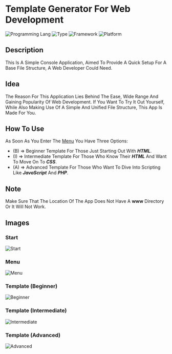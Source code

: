 # Template Generator For Web Development
![Programming Lang](https://img.shields.io/badge/Language-C%23-brightgreen)
![Type](https://img.shields.io/badge/Type-Console-8d32a8)
![Framework](https://img.shields.io/badge/Framework-.Net%206.0-%23034efc)
![Platform](https://img.shields.io/badge/Platform-Windows-informational)

## Description
This Is A Simple Console Application, Aimed To Provide A Quick Setup For A Base File Structure, A Web Developer Could Need.

## Idea
The Reason For This Application Lies Behind The Ease, Wide Range And Gaining Popularity Of Web Development. If You Want To Try It Out Yourself, While Also Making Use Of A Simple And Unified File Structure, This App Is Made For You.

## How To Use
As Soon As You Enter The [Menu](#menu) You Have Three Options:
- (B) => Beginner Template For Those Just Starting Out With ***HTML***.
- (I) => Intermediate Template For Those Who Know Their ***HTML*** And Want To Move On To ***CSS***.
- (A) => Advanced Template For Those Who Want To Dive Into Scripting Like ***JavaScript*** And ***PHP***.

## Note
Make Sure That The Location Of The App Does Not Have A **www** Directory Or It Will Not Work.

## Images

### Start
![Start](https://user-images.githubusercontent.com/65088572/180080018-496af072-04b1-4e34-bf3d-4cb2661597ab.png)

### Menu
![Menu](https://user-images.githubusercontent.com/65088572/180080032-8ea98233-bddf-4d3f-85f2-65a0515e2d25.png)

### Template (Beginner)
![Beginner](https://user-images.githubusercontent.com/65088572/180080048-be348427-fc9c-4738-9ce2-9b81b55362df.png)

### Template (Intermediate)
![Intermediate](https://user-images.githubusercontent.com/65088572/180080095-28d9bd7d-b476-4de0-8350-0e6247c66010.png)

### Template (Advanced)
![Advanced](https://user-images.githubusercontent.com/65088572/180080102-6869e7f8-c62a-4125-9ac3-11d5d8be808e.png)
